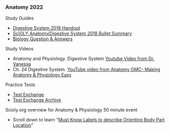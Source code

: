 ###  Anatomy 2022
Study Guides
- [Digestive System 2018 Handout](https://www.soinc.org/sites/default/files/uploaded_files/2018_OVERVIEW_DIGESTIVE_SYSTEM_HANDOUT.pdf)
- [SciOLY Anatomy/Digestive System 2018 Bullet Summary](https://scioly.org/wiki/index.php/Anatomy/Digestive_System)
- [Biology Question & Answers](https://www.biology-questions-and-answers.com/physiology-review.html)

Study Videos
- Anatomy and Physiology. Digestive System [Youtube Video from Dr. Vanessa](https://youtu.be/vq6Ez993j0Q) 
- Ch. 24 Digestive System. [YouTube video from Anatomy GMC- Making Anatomy & Physiology Easy](https://youtu.be/fW1KTOk334s)

Practice Tests
- [Test Exchange](https://scioly.org/wiki/index.php/2018_)
- [Test Exchange Archive](https://scioly.org/wiki/index.php/Test_Exchange_Archive#Past_Years_.282015_and_before.29)

Scioly.org overview for Anatomy & Physiology 50 minute event
- Scroll down to learn "[Must Know Labels to describe Orienting Body Part Location](https://scioly.org/wiki/index.php/Anatomy_and_Physiology)"


 



